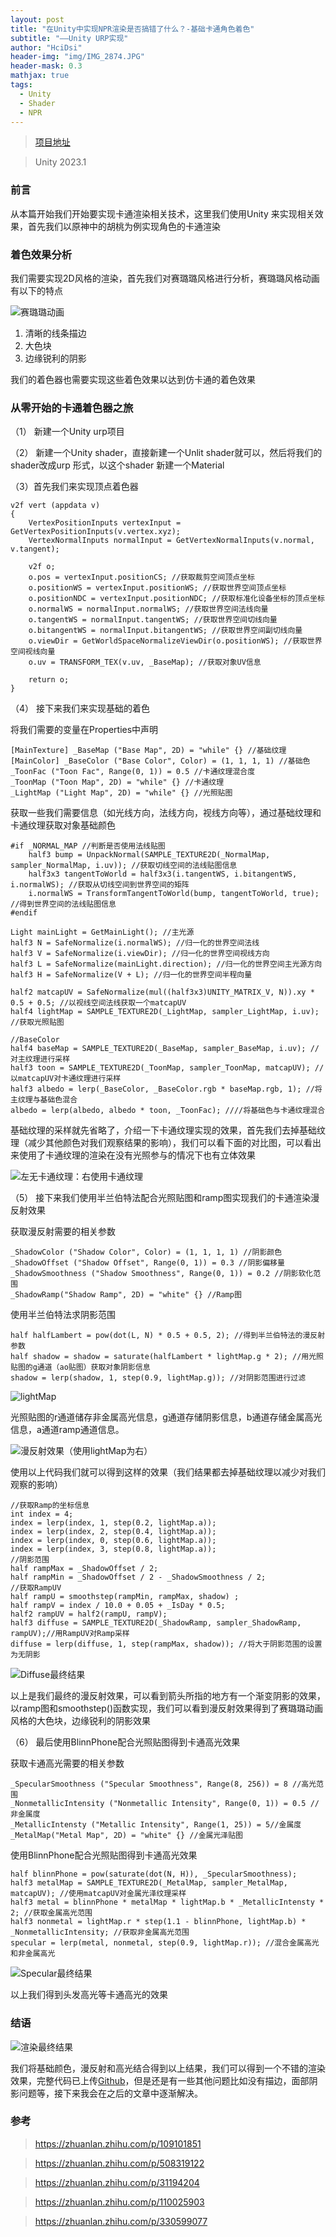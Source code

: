 ```yaml
---
layout: post
title: "在Unity中实现NPR渲染是否搞错了什么？-基础卡通角色着色"
subtitle: "——Unity URP实现"
author: "HciDsi"
header-img: "img/IMG_2874.JPG"
header-mask: 0.3
mathjax: true
tags:
  - Unity
  - Shader
  - NPR
---
```

>[项目地址](https://github.com/HciDsi/GenshinRender_Like)

>Unity 2023.1
### 前言

从本篇开始我们开始要实现卡通渲染相关技术，这里我们使用Unity 来实现相关效果，首先我们以原神中的胡桃为例实现角色的卡通渲染

### 着色效果分析

我们需要实现2D风格的渲染，首先我们对赛璐璐风格进行分析，赛璐璐风格动画有以下的特点

![赛璐璐动画](https://hcidsi-blog-1317560990.cos.ap-shanghai.myqcloud.com/img/sh2001.png)

1. 清晰的线条描边
2. 大色块
3. 边缘锐利的阴影

我们的着色器也需要实现这些着色效果以达到仿卡通的着色效果

### 从零开始的卡通着色器之旅

（1） 新建一个Unity urp项目

（2） 新建一个Unity shader，直接新建一个Unlit shader就可以，然后将我们的shader改成urp 形式，以这个shader 新建一个Material

（3）首先我们来实现顶点着色器

    
    v2f vert (appdata v)
    {
        VertexPositionInputs vertexInput = GetVertexPositionInputs(v.vertex.xyz); 
        VertexNormalInputs normalInput = GetVertexNormalInputs(v.normal, v.tangent);

        v2f o;
        o.pos = vertexInput.positionCS; //获取裁剪空间顶点坐标
        o.positionWS = vertexInput.positionWS; //获取世界空间顶点坐标
        o.positionNDC = vertexInput.positionNDC; //获取标准化设备坐标的顶点坐标
        o.normalWS = normalInput.normalWS; //获取世界空间法线向量
        o.tangentWS = normalInput.tangentWS; //获取世界空间切线向量
        o.bitangentWS = normalInput.bitangentWS; //获取世界空间副切线向量
        o.viewDir = GetWorldSpaceNormalizeViewDir(o.positionWS); //获取世界空间视线向量
        o.uv = TRANSFORM_TEX(v.uv, _BaseMap); //获取对象UV信息

        return o;
    }
    

（4） 接下来我们来实现基础的着色

 将我们需要的变量在Properties中声明


    [MainTexture] _BaseMap ("Base Map", 2D) = "while" {} //基础纹理
    [MainColor] _BaseColor ("Base Color", Color) = (1, 1, 1, 1) //基础色
    _ToonFac ("Toon Fac", Range(0, 1)) = 0.5 //卡通纹理混合度
    _ToonMap ("Toon Map", 2D) = "while" {} //卡通纹理
    _LightMap ("Light Map", 2D) = "while" {} //光照贴图


      
 获取一些我们需要信息（如光线方向，法线方向，视线方向等），通过基础纹理和卡通纹理获取对象基础颜色
    
    
    #if _NORMAL_MAP //判断是否使用法线贴图
        half3 bump = UnpackNormal(SAMPLE_TEXTURE2D(_NormalMap, sampler_NormalMap, i.uv)); //获取切线空间的法线贴图信息
        half3x3 tangentToWorld = half3x3(i.tangentWS, i.bitangentWS, i.normalWS); //获取从切线空间到世界空间的矩阵
        i.normalWS = TransformTangentToWorld(bump, tangentToWorld, true); //得到世界空间的法线贴图信息
    #endif

    Light mainLight = GetMainLight(); //主光源
    half3 N = SafeNormalize(i.normalWS); //归一化的世界空间法线
    half3 V = SafeNormalize(i.viewDir); //归一化的世界空间视线方向
    half3 L = SafeNormalize(mainLight.direction); //归一化的世界空间主光源方向
    half3 H = SafeNormalize(V + L); //归一化的世界空间半程向量

    half2 matcapUV = SafeNormalize(mul((half3x3)UNITY_MATRIX_V, N)).xy * 0.5 + 0.5; //以视线空间法线获取一个matcapUV
    half4 lightMap = SAMPLE_TEXTURE2D(_LightMap, sampler_LightMap, i.uv); //获取光照贴图

    //BaseColor
    half4 baseMap = SAMPLE_TEXTURE2D(_BaseMap, sampler_BaseMap, i.uv); //对主纹理进行采样
    half3 toon = SAMPLE_TEXTURE2D(_ToonMap, sampler_ToonMap, matcapUV); //以matcapUV对卡通纹理进行采样
    half3 albedo = lerp(_BaseColor, _BaseColor.rgb * baseMap.rgb, 1); //将主纹理与基础色混合
    albedo = lerp(albedo, albedo * toon, _ToonFac); ////将基础色与卡通纹理混合
    
       
基础纹理的采样就先省略了，介绍一下卡通纹理实现的效果，首先我们去掉基础纹理（减少其他颜色对我们观察结果的影响），我们可以看下面的对比图，可以看出来使用了卡通纹理的渲染在没有光照参与的情况下也有立体效果

![左无卡通纹理：右使用卡通纹理](https://hcidsi-blog-1317560990.cos.ap-shanghai.myqcloud.com/img/sh2002.png)

（5） 接下来我们使用半兰伯特法配合光照贴图和ramp图实现我们的卡通渲染漫反射效果

获取漫反射需要的相关参数

    _ShadowColor ("Shadow Color", Color) = (1, 1, 1, 1) //阴影颜色
    _ShadowOffset ("Shadow Offset", Range(0, 1)) = 0.3 //阴影偏移量
    _ShadowSmoothness ("Shadow Smoothness", Range(0, 1)) = 0.2 //阴影软化范围
    _ShadowRamp("Shadow Ramp", 2D) = "white" {} //Ramp图
   
使用半兰伯特法求阴影范围
    
    half halfLambert = pow(dot(L, N) * 0.5 + 0.5, 2); //得到半兰伯特法的漫反射参数
    half shadow = shadow = saturate(halfLambert * lightMap.g * 2); //用光照贴图的g通道（ao贴图）获取对象阴影信息
    shadow = lerp(shadow, 1, step(0.9, lightMap.g)); //对阴影范围进行过滤
    

![lightMap](https://hcidsi-blog-1317560990.cos.ap-shanghai.myqcloud.com/img/sh2003.png)

光照贴图的r通道储存非金属高光信息，g通道存储阴影信息，b通道存储金属高光信息，a通道ramp通道信息。

![漫反射效果（使用lightMap为右）](https://hcidsi-blog-1317560990.cos.ap-shanghai.myqcloud.com/img/sh2004.png)

使用以上代码我们就可以得到这样的效果（我们结果都去掉基础纹理以减少对我们观察的影响）

        
    //获取Ramp的坐标信息
    int index = 4;
    index = lerp(index, 1, step(0.2, lightMap.a));
    index = lerp(index, 2, step(0.4, lightMap.a));
    index = lerp(index, 0, step(0.6, lightMap.a));
    index = lerp(index, 3, step(0.8, lightMap.a));
    //阴影范围
    half rampMax = _ShadowOffset / 2; 
    half rampMin = _ShadowOffset / 2 - _ShadowSmoothness / 2;
    //获取RampUV
    half rampU = smoothstep(rampMin, rampMax, shadow) ;
    half rampV = index / 10.0 + 0.05 + _IsDay * 0.5;
    half2 rampUV = half2(rampU, rampV);
    half3 diffuse = SAMPLE_TEXTURE2D(_ShadowRamp, sampler_ShadowRamp, rampUV);//用RampUV对Ramp采样
    diffuse = lerp(diffuse, 1, step(rampMax, shadow)); //将大于阴影范围的设置为无阴影
    

![Diffuse最终结果](https://hcidsi-blog-1317560990.cos.ap-shanghai.myqcloud.com/img/sh2005.png)

以上是我们最终的漫反射效果，可以看到箭头所指的地方有一个渐变阴影的效果，以ramp图和smoothstep()函数实现，我们可以看到漫反射效果得到了赛璐璐动画风格的大色块，边缘锐利的阴影效果

（6） 最后使用BlinnPhone配合光照贴图得到卡通高光效果
   
获取卡通高光需要的相关参数

    _SpecularSmoothness ("Specular Smoothness", Range(8, 256)) = 8 //高光范围
    _NonmetallicIntensity ("Nonmetallic Intensity", Range(0, 1)) = 0.5 //非金属度
    _MetallicIntensty ("Metallic Intensity", Range(1, 25)) = 5//金属度
    _MetalMap("Metal Map", 2D) = "white" {} //金属光泽贴图

使用BlinnPhone配合光照贴图得到卡通高光效果
   
    half blinnPhone = pow(saturate(dot(N, H)), _SpecularSmoothness);
    half3 metalMap = SAMPLE_TEXTURE2D(_MetalMap, sampler_MetalMap, matcapUV); //使用matcapUV对金属光泽纹理采样
    half3 metal = blinnPhone * metalMap * lightMap.b * _MetallicIntensty * 2; //获取金属高光范围
    half3 nonmetal = lightMap.r * step(1.1 - blinnPhone, lightMap.b) * _NonmetallicIntensity; //获取非金属高光范围
    specular = lerp(metal, nonmetal, step(0.9, lightMap.r)); //混合金属高光和非金属高光
    

![Specular最终结果](https://hcidsi-blog-1317560990.cos.ap-shanghai.myqcloud.com/img/sh2006.png)

以上我们得到头发高光等卡通高光的效果

### 结语

![渲染最终结果](https://hcidsi-blog-1317560990.cos.ap-shanghai.myqcloud.com/img/sh2007.png)

我们将基础颜色，漫反射和高光结合得到以上结果，我们可以得到一个不错的渲染效果，完整代码已上传[Github](https://github.com/HciDsi/GenshinRender_Like)，但是还是有一些其他问题比如没有描边，面部阴影问题等，接下来我会在之后的文章中逐渐解决。

    
### 参考
>https://zhuanlan.zhihu.com/p/109101851

>https://zhuanlan.zhihu.com/p/508319122

>https://zhuanlan.zhihu.com/p/31194204

>https://zhuanlan.zhihu.com/p/110025903

>https://zhuanlan.zhihu.com/p/330599077